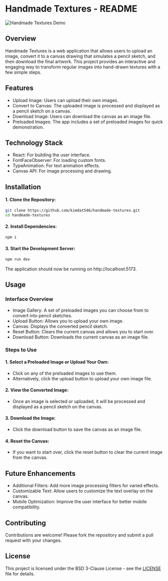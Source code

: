 # Handmade Textures - README

![Handmade Textures Demo](./assets/handmade_textures_demo.gif)

## Overview

Handmade Textures is a web application that allows users to upload an image, convert it to a canvas drawing that simulates a pencil sketch, and then download the final artwork. This project provides an interactive and engaging way to transform regular images into hand-drawn textures with a few simple steps.

## Features

-   Upload Image: Users can upload their own images.
-   Convert to Canvas: The uploaded image is processed and displayed as a pencil sketch on a canvas.
-   Download Image: Users can download the canvas as an image file.
-   Preloaded Images: The app includes a set of preloaded images for quick demonstration.

## Technology Stack

-   React: For building the user interface.
-   FontFaceObserver: For loading custom fonts.
-   TypeAnimation: For text animation effects.
-   Canvas API: For image processing and drawing.

## Installation

#### 1. Clone the Repository:

```bash
git clone https://github.com/kimdat546/handmade-textures.git
cd handmade-textures
```

#### 2. Install Dependencies:

```bash
npm i
```

#### 3. Start the Development Server:

```bash
npm run dev
```

The application should now be running on http://localhost:5173.

## Usage

### Interface Overview

-   Image Gallery: A set of preloaded images you can choose from to convert into pencil sketches.
-   Upload Button: Allows you to upload your own image.
-   Canvas: Displays the converted pencil sketch.
-   Reset Button: Clears the current canvas and allows you to start over.
-   Download Button: Downloads the current canvas as an image file.

### Steps to Use

#### 1. Select a Preloaded Image or Upload Your Own:

-   Click on any of the preloaded images to use them.
-   Alternatively, click the upload button to upload your own image file.

#### 2. View the Converted Image:

-   Once an image is selected or uploaded, it will be processed and displayed as a pencil sketch on the canvas.

#### 3. Download the Image:

-   Click the download button to save the canvas as an image file.

#### 4. Reset the Canvas:

-   If you want to start over, click the reset button to clear the current image from the canvas.

## Future Enhancements

-   Additional Filters: Add more image processing filters for varied effects.
-   Customizable Text: Allow users to customize the text overlay on the canvas.
-   Mobile Optimization: Improve the user interface for better mobile compatibility.

## Contributing

Contributions are welcome! Please fork the repository and submit a pull request with your changes.

## License

This project is licensed under the BSD 3-Clause License - see the [LICENSE](LICENSE) file for details.
